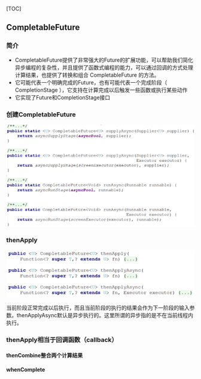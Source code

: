 [TOC]

## CompletableFuture

### 简介

- CompletableFuture提供了非常强大的Future的扩展功能，可以帮助我们简化异步编程的复杂性，并且提供了函数式编程的能力，可以通过回调的方式处理计算结果，也提供了转换和组合 CompletableFuture 的方法。
- 它可能代表一个明确完成的Future，也有可能代表一个完成阶段（ CompletionStage ），它支持在计算完成以后触发一些函数或执行某些动作
- 它实现了Future和CompletionStage接口



### 创建CompletableFuture

![创建CompletableFuture](../image/创建CompletableFuture.png)

### thenApply

![ThenApply](../image/ThenApply.png)

当前阶段正常完成以后执行，而且当前阶段的执行的结果会作为下一阶段的输入参数。thenApplyAsync默认是异步执行的。这里所谓的异步指的是不在当前线程内执行。

### thenApply相当于回调函数（callback）





#### thenCombine整合两个计算结果





#### whenComplete